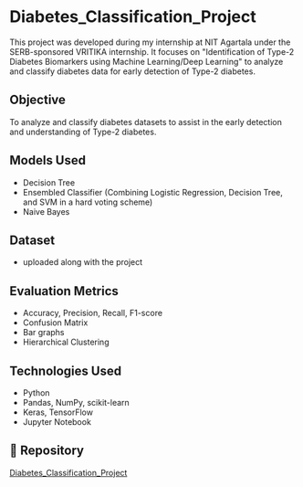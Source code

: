 # Diabetes_Classification_Project
This project was developed during my internship at NIT Agartala under the SERB-sponsored VRITIKA internship. It focuses on "Identification of Type-2 Diabetes Biomarkers using Machine Learning/Deep Learning" to analyze and classify diabetes data for early detection of Type-2 diabetes.

## Objective
To analyze and classify diabetes datasets to assist in the early detection and understanding of Type-2 diabetes.

## Models Used
- Decision Tree
- Ensembled Classifier (Combining Logistic Regression, Decision Tree, and SVM in a hard voting scheme)
-  Naive Bayes

## Dataset
- uploaded along with the project

## Evaluation Metrics
- Accuracy, Precision, Recall, F1-score
- Confusion Matrix
- Bar graphs
- Hierarchical Clustering

## Technologies Used
- Python
- Pandas, NumPy, scikit-learn
- Keras, TensorFlow
- Jupyter Notebook

## 🔗 Repository
[Diabetes_Classification_Project](https://github.com/Ayana-Ghosh/Diabetes_Classification_Project)
